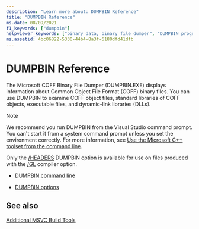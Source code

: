 ```yaml
---
description: "Learn more about: DUMPBIN Reference"
title: "DUMPBIN Reference"
ms.date: 08/09/2021
f1_keywords: ["dumpbin"]
helpviewer_keywords: ["binary data, binary file dumper", "DUMPBIN program", "Microsoft COFF binary file dumper", "COFF files, displaying information about", "binary file dumper"]
ms.assetid: 4bc06822-5330-44b4-8a3f-6180dfd41dfb
---
```

# DUMPBIN Reference

The Microsoft COFF Binary File Dumper (DUMPBIN.EXE) displays information about Common Object File Format (COFF) binary files. You can use DUMPBIN to examine COFF object files, standard libraries of COFF objects, executable files, and dynamic-link libraries (DLLs).

> [!NOTE]
> We recommend you run DUMPBIN from the Visual Studio command prompt. You can't start it from a system command prompt unless you set the environment correctly. For more information, see [Use the Microsoft C++ toolset from the command line](../building-on-the-command-line.md).

Only the [/HEADERS](headers.md) DUMPBIN option is available for use on files produced with the [/GL](gl-whole-program-optimization.md) compiler option.

- [DUMPBIN command line](dumpbin-command-line.md)

- [DUMPBIN options](dumpbin-options.md)

## See also

[Additional MSVC Build Tools](c-cpp-build-tools.md)

